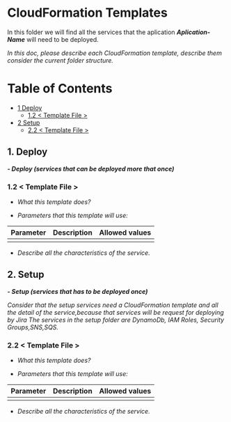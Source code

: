 # CloudFormation Templates
In this folder we will find all the services that the aplication ***Aplication-Name*** will need to be deployed.

*In this doc, please describe each CloudFormation template, describe them consider the current folder structure.*

# Table of Contents

* [1 Deploy](#1-Deploy)
  * [1.2 < Template File >](#12--template-file-)
* [2 Setup](#2-Setup)
  * [2.2 < Template File >](#22--template-file-)

## 1. Deploy

***- Deploy (services that can be deployed more that once)***

### 1.2 < Template File >
+ *What this template does?*

+ *Parameters that this template will use:*

|Parameter|Description|Allowed values|
|---------|-----------|--------------|
||||

+ *Describe all the characteristics of the service.*

## 2. Setup

***- Setup (services that has to be deployed once)***

*Consider that the setup services need a CloudFormation template and all the detail of the service,because that services will be request for deploying by Jira*
*The services in the setup folder are DynamoDb, IAM Roles, Security Groups,SNS,SQS.*

### 2.2 < Template File >

+ *What this template does?*

+ *Parameters that this template will use:*

|Parameter|Description|Allowed values|
|---------|-----------|--------------|
||||

+ *Describe all the characteristics of the service.*
